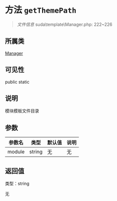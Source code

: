 # 方法 `getThemePath`

> *文件信息* suda\template\Manager.php: 222~226

## 所属类 

[Manager](../Manager.md)

## 可见性

 public static

## 说明

模块模板文件目录


## 参数


| 参数名 | 类型 | 默认值 | 说明 |
|--------|-----|-------|-------|
| module |  string | 无 | 无 |



## 返回值

类型：string

无

